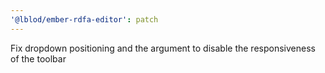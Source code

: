 ```yaml
---
'@lblod/ember-rdfa-editor': patch
---
```


Fix dropdown positioning and the argument to disable the responsiveness of the toolbar
